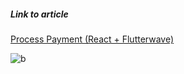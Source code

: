 ##### Link to article
[Process Payment (React + Flutterwave) ](https://dev.to/drsimplegraffiti/process-payment-react-flutterwave-1f1)



![b](https://user-images.githubusercontent.com/70065792/203411321-56af5f6c-2061-464d-9df7-88d0992be8f5.png)

